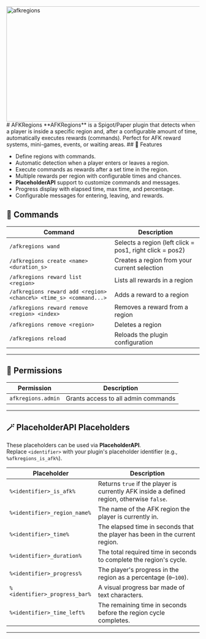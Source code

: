 <img width="800" height="300" alt="afkregions" src="https://github.com/user-attachments/assets/5349de94-0f04-465b-aa51-2125d9864100" />
# AFKRegions
**AFKRegions** is a Spigot/Paper plugin that detects when a player is inside a specific region and, after a configurable amount of time, automatically executes rewards (commands). Perfect for AFK reward systems, mini-games, events, or waiting areas.
## 📌 Features

- Define regions with commands.
- Automatic detection when a player enters or leaves a region.
- Execute commands as rewards after a set time in the region.
- Multiple rewards per region with configurable times and chances.
- **PlaceholderAPI** support to customize commands and messages.
- Progress display with elapsed time, max time, and percentage.
- Configurable messages for entering, leaving, and rewards.

## 📜 Commands

| Command | Description |
|---------|-------------|
| `/afkregions wand` | Selects a region (left click = pos1, right click = pos2) |
| `/afkregions create <name> <duration_s>` | Creates a region from your current selection |
| `/afkregions reward list <region>` | Lists all rewards in a region |
| `/afkregions reward add <region> <chance%> <time_s> <command...>` | Adds a reward to a region |
| `/afkregions reward remove <region> <index>` | Removes a reward from a region |
| `/afkregions remove <region>` | Deletes a region |
| `/afkregions reload` | Reloads the plugin configuration |

---

## 🔑 Permissions

| Permission | Description |
|------------|-------------|
| `afkregions.admin` | Grants access to all admin commands |

---

## 🪄 PlaceholderAPI Placeholders
These placeholders can be used via **PlaceholderAPI**.  
Replace `<identifier>` with your plugin's placeholder identifier (e.g., `%afkregions_is_afk%`).

| Placeholder | Description |
|-------------|-------------|
| `%<identifier>_is_afk%` | Returns `true` if the player is currently AFK inside a defined region, otherwise `false`. |
| `%<identifier>_region_name%` | The name of the AFK region the player is currently in. |
| `%<identifier>_time%` | The elapsed time in seconds that the player has been in the current region. |
| `%<identifier>_duration%` | The total required time in seconds to complete the region's cycle. |
| `%<identifier>_progress%` | The player's progress in the region as a percentage (`0`–`100`). |
| `%<identifier>_progress_bar%` | A visual progress bar made of text characters. |
| `%<identifier>_time_left%` | The remaining time in seconds before the region cycle completes. |

---
